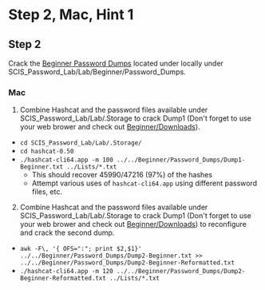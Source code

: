 # Step 2, Mac, Hint 1  

## Step 2  
Crack the [Beginner Password Dumps](https://github.com/JonZeolla/Lab/tree/PasswordCracking/Beginner/Password_Dumps) located under locally under SCIS_Password_Lab/Lab/Beginner/Password_Dumps.  

### Mac  
1. Combine Hashcat and the password files available under SCIS_Password_Lab/Lab/.Storage to crack Dump1 (Don't forget to use your web brower and check out [Beginner/Downloads](https://github.com/JonZeolla/Lab/tree/PasswordCracking/Beginner/Downloads)).  
  * `cd SCIS_Password_Lab/Lab/.Storage/`  
  * `cd hashcat-0.50`  
  * `./hashcat-cli64.app -m 100 ../../Beginner/Password_Dumps/Dump1-Beginner.txt ../Lists/*.txt`  
    * This should recover 45990/47216 (97%) of the hashes  
    * Attempt various uses of `hashcat-cli64.app` using different password files, etc.  

2. Combine Hashcat and the password files available under SCIS_Password_Lab/Lab/.Storage to crack Dump1 (Don't forget to use your web brower and check out [Beginner/Downloads](https://github.com/JonZeolla/Lab/tree/PasswordCracking/Beginner/Downloads)) to reconfigure and crack the second dump.
  * `awk -F\, '{ OFS=":"; print $2,$1}' ../../Beginner/Password_Dumps/Dump2-Beginner.txt >> ../../Beginner/Password_Dumps/Dump2-Beginner-Reformatted.txt`  
  * `./hashcat-cli64.app -m 120 ../../Beginner/Password_Dumps/Dump2-Beginner-Reformatted.txt ../Lists/*.txt`  

